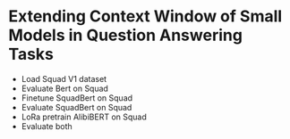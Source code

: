 # Extending Context Window of Small Models in Question Answering Tasks
-  Load Squad V1 dataset
-  Evaluate Bert on Squad
-  Finetune SquadBert on Squad
-  Evaluate SquadBert on Squad
-  LoRa pretrain AlibiBERT on Squad
-  Evaluate both
